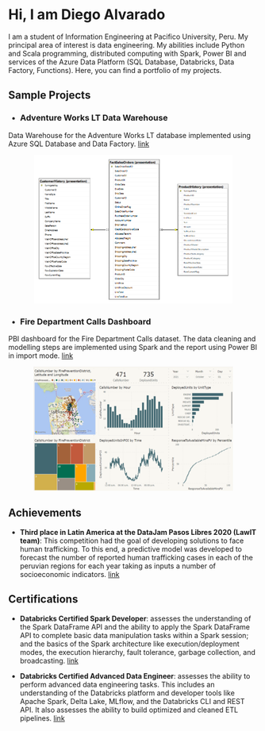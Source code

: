 
# Hi, I am Diego Alvarado

I am a student of Information Engineering at Pacifico University, Peru.
My principal area of interest is data engineering. 
My abilities include Python and Scala programming, distributed computing with Spark, 
Power BI and services of the Azure Data Platform (SQL Database, Databricks, Data Factory, Functions).
Here, you can find a portfolio of my projects.

## Sample Projects

- ### Adventure Works LT Data Warehouse

Data Warehouse for the Adventure Works LT database implemented using Azure SQL 
Database and Data Factory. 
[link](https://github.com/DiegoAlvaradoRivera/AdvWorksLTDW)

<p align="center">
<img src="images/AdvWorksLTDW.png" width="400" height="300"/>
</p>

- ### Fire Department Calls Dashboard

PBI dashboard for the Fire Department Calls dataset. The data cleaning and 
modelling steps are implemented using Spark and the report using Power BI in 
import mode. 
[link](https://github.com/DiegoAlvaradoRivera/FireDepartmentCallsPBIDashboard)

<p align="center">
<img src="images/FDC_image.png" width="402" height="250"/>
</p>

## Achievements

- **Third place in Latin America at the DataJam Pasos Libres 2020 (LawIT team)**: 
This competition had the goal of developing solutions to face human trafficking. 
To this end, a predictive model was developed to forecast the number of reported 
human trafficking cases in each of the peruvian regions for each year taking as 
inputs a number of socioeconomic indicators.
[link](https://fundacionpasoslibres.org/primera-datajam-mundial-contra-la-trata-de-personas/)

## Certifications

- **Databricks Certified Spark Developer**: assesses the understanding of the Spark 
DataFrame API and the ability to apply the Spark DataFrame API to complete basic 
data manipulation tasks within a Spark session; and the basics of the Spark 
architecture like execution/deployment modes, the execution hierarchy, 
fault tolerance, garbage collection, and broadcasting.
[link](https://credentials.databricks.com/e5a9ae79-1f02-4df5-b7ac-ec8287d8ca87)


- **Databricks Certified Advanced Data Engineer**: assesses the ability to perform 
advanced data engineering tasks. This includes an understanding of the Databricks 
platform and developer tools like Apache Spark, Delta Lake, MLflow, and the 
Databricks CLI and REST API. It also assesses the ability to build optimized and 
cleaned ETL pipelines. 
[link](https://credentials.databricks.com/d3a7698e-0371-4743-ac1a-b66099ef0f0f)
